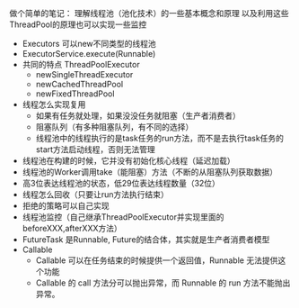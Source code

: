 做个简单的笔记：
理解线程池（池化技术）的一些基本概念和原理
以及利用这些ThreadPool的原理也可以实现一些监控


* Executors 可以new不同类型的线程池
* ExecutorService.execute(Runnable)
* 共同的特点 ThreadPoolExecutor
  * newSingleThreadExecutor
  * newCachedThreadPool
  * newFixedThreadPool
* 线程怎么实现复用
  * 如果有任务就处理，如果没没任务就阻塞（生产者消费者）
  * 阻塞队列（有多种阻塞队列，有不同的选择）
  * 线程池中的线程执行的是task任务的run方法，而不是去执行task任务的start方法启动线程，否则无法管理
* 线程池在构建的时候，它并没有初始化核心线程（延迟加载）
* 线程池的Worker调用take（能阻塞）方法（不断的从阻塞队列获取数据）
* 高3位表达线程池的状态，低29位表达线程数量（32位）
* 线程怎么回收（只要让run方法执行结束）
* 拒绝的策略可以自己实现
* 线程池监控（自己继承ThreadPoolExecutor并实现里面的beforeXXX,afterXXX方法）
* FutureTask 是Runnable, Future的结合体，其实就是生产者消费者模型
* Callable
  * Callable 可以在任务结束的时候提供一个返回值，Runnable 无法提供这个功能
  * Callable 的 call 方法分可以抛出异常，而 Runnable 的 run 方法不能抛出异常。